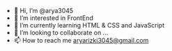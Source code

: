- 👋 Hi, I’m @arya3045
- 👀 I’m interested in FrontEnd
- 🌱 I’m currently learning HTML & CSS and JavaScript
- 💞️ I’m looking to collaborate on ...
- 📫 How to reach me aryarizki3045@gmail.com

<!---
arya3045/arya3045 is a ✨ special ✨ repository because its `README.md` (this file) appears on your GitHub profile.
You can click the Preview link to take a look at your changes.
--->
